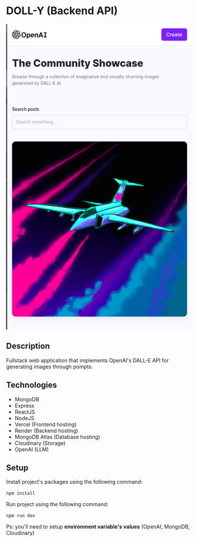 # DOLL-Y (Backend API)
![Image Generation App](./docs/doll-y.png)

## Description
Fullstack web application that implements OpenAI's DALL-E API for generating images through pompts.

## Technologies
- MongoDB
- Express
- ReactJS
- NodeJS
- Vercel (Frontend hosting)
- Render (Backend hosting)
- MongoDB Atlas (Database hosting)
- Cloudinary (Storage)
- OpenAI (LLM)

## Setup
Install project's packages using the following command:
```
npm install
```
Run project using the following command:
```
npm run dev
```
Ps: you'll need to setup **environment variable's values** (OpenAI, MongoDB, Cloudinary)